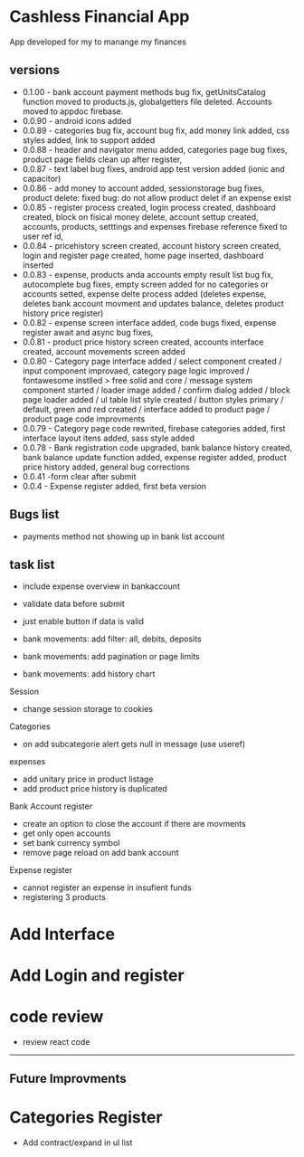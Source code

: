 # Cashless Financial App

App developed for my to manange my finances

## versions
- 0.1.00 - bank account payment methods bug fix, getUnitsCatalog function moved to products.js, globalgetters file deleted. Accounts moved to appdoc firebase.
- 0.0.90 - android icons added
- 0.0.89 - categories bug fix, account bug fix, add money link added, css styles added, link to support added
- 0.0.88 - header and navigator menu added, categories page bug fixes, product page fields clean up after register, 
- 0.0.87 - text label bug fixes, android app test version added (ionic and capacitor)
- 0.0.86 - add money to account added, sessionstorage bug fixes, product delete: fixed bug: do not allow product delet if an expense exist
- 0.0.85 - register process created, login process created, dashboard created, block on fisical money delete, account settup created, accounts, products, setttings and expenses firebase reference fixed to user ref id,
- 0.0.84 - pricehistory screen created, account history screen created, login and register page created, home page inserted, dashboard inserted
- 0.0.83 - expense, products anda accounts empty result list bug fix, autocomplete bug fixes, empty screen added for no categories or accounts setted, expense delte process added (deletes expense, deletes bank account movment and updates balance, deletes product history price register)
- 0.0.82 - expense screen interface added, code bugs fixed, expense register await and async bug fixes,
- 0.0.81 - product price history screen created, accounts interface created, account movements screen added
- 0.0.80 - Category page interface added / select component created / input component improvaed, category page logic improved / fontawesome instlled > free solid and core / message system component started / loader image added / confirm dialog added / block page loader added / ul table list style created / button styles primary / default, green and red created / interface added to product page / product page code improvments
- 0.0.79 - Category page code rewrited, firebase categories added, first interface layout itens added, sass style added
- 0.0.78 - Bank registration code upgraded, bank balance history created, bank balance update function added, expense register added, product price history added, general bug corrections
- 0.0.41 -form clear after submit
- 0.0.4 - Expense register added, first beta version

## Bugs list
- payments method not showing up in bank list account

## task list
- include expense overview in bankaccount

- validate data before submit
- just enable button if data is valid
- bank movements: add filter: all, debits, deposits
- bank movements: add pagination or page limits
- bank movements: add history chart

Session
- change session storage to cookies

Categories
- on add subcategorie alert gets null in message (use useref)



expenses
- add unitary price in product listage
- add product price history is duplicated

Bank Account register

- create an option to close the account if there are movments
- get only open accounts
- set bank currency symbol
- remove page reload on add bank account


Expense register
- cannot register an expense in insufient funds
- registering 3 products

# Add Interface

# Add Login and register

# code review
- review react code

-----------------

## Future Improvments
# Categories Register
- Add contract/expand in ul list
